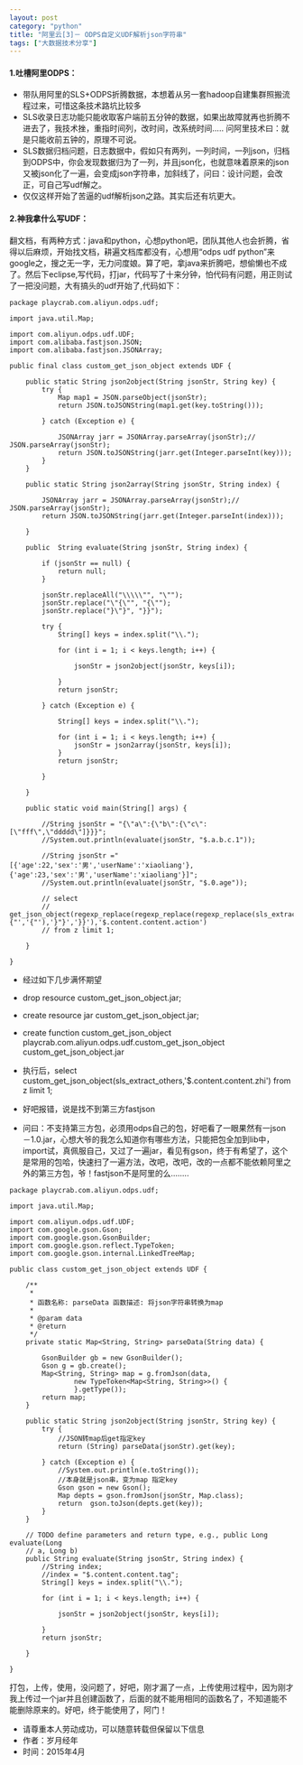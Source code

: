 ```yaml
---
layout: post
category: "python"
title: "阿里云[3]－ ODPS自定义UDF解析json字符串"
tags: ["大数据技术分享"]
---
```


#### 1.吐槽阿里ODPS：
- 带队用阿里的SLS+ODPS折腾数据，本想着从另一套hadoop自建集群照搬流程过来，可惜这条技术路坑比较多
- SLS收录日志功能只能收取客户端前五分钟的数据，如果出故障就再也折腾不进去了，我技术挫，重指时间列，改时间，改系统时间..... 问阿里技术曰：就是只能收前五钟的，原理不可说。
- SLS数据归档问题，日志数据中，假如只有两列，一列时间，一列json，归档到ODPS中，你会发现数据归为了一列，并且json化，也就意味着原来的json又被json化了一遍，会变成json字符串，加斜线了，问曰：设计问题，会改正，可自己写udf解之。
- 仅仅这样开始了苦逼的udf解析json之路。其实后还有坑更大。




#### 2.神我拿什么写UDF：
翻文档，有两种方式：java和python，心想python吧，团队其他人也会折腾，省得以后麻烦，开始找文档，耕遍文档库都没有，心想用“odps udf python”来google之，搜之无一字，无力问度娘。算了吧，拿java来折腾吧，想偷懒也不成了。然后下eclipse,写代码，打jar，代码写了十来分钟，怕代码有问题，用正则试了一把没问题，大有搞头的udf开始了,代码如下：

```
package playcrab.com.aliyun.odps.udf;

import java.util.Map;

import com.aliyun.odps.udf.UDF;
import com.alibaba.fastjson.JSON;
import com.alibaba.fastjson.JSONArray;

public final class custom_get_json_object extends UDF {

	public static String json2object(String jsonStr, String key) {
		try {
			Map map1 = JSON.parseObject(jsonStr);
			return JSON.toJSONString(map1.get(key.toString()));

		} catch (Exception e) {

			JSONArray jarr = JSONArray.parseArray(jsonStr);// JSON.parseArray(jsonStr);
			return JSON.toJSONString(jarr.get(Integer.parseInt(key)));
		}
	}

	public static String json2array(String jsonStr, String index) {

		JSONArray jarr = JSONArray.parseArray(jsonStr);// JSON.parseArray(jsonStr);
		return JSON.toJSONString(jarr.get(Integer.parseInt(index)));

	}

	public  String evaluate(String jsonStr, String index) {

		if (jsonStr == null) {
			return null;
		}

		jsonStr.replaceAll("\\\\\"", "\"");
		jsonStr.replace("\"{\"", "{\"");
		jsonStr.replace("}\"}", "}}");

		try {
			String[] keys = index.split("\\.");

			for (int i = 1; i < keys.length; i++) {
				
				jsonStr = json2object(jsonStr, keys[i]);
				
			}
			return jsonStr;

		} catch (Exception e) {
			
			String[] keys = index.split("\\.");

			for (int i = 1; i < keys.length; i++) {
				jsonStr = json2array(jsonStr, keys[i]);
			}
			return jsonStr;
		
		}

	}

	public static void main(String[] args) {

		//String jsonStr = "{\"a\":{\"b\":{\"c\":[\"fff\",\"ddddd\"]}}}";
		//System.out.println(evaluate(jsonStr, "$.a.b.c.1"));
		
		//String jsonStr ="[{'age':22,'sex':'男','userName':'xiaoliang'},{'age':23,'sex':'男','userName':'xiaoliang'}]";
		//System.out.println(evaluate(jsonStr, "$.0.age"));
		
	    // select
		// get_json_object(regexp_replace(regexp_replace(regexp_replace(sls_extract_others,'\\\\\"','"'),'"{"','{"'),'}"}','}}'),'$.content.content.action')
		// from z limit 1;

	}

}

```
- 经过如下几步满怀期望
- drop resource custom_get_json_object.jar;
- create resource jar custom_get_json_object.jar;

- create function custom_get_json_object playcrab.com.aliyun.odps.udf.custom_get_json_object custom_get_json_object.jar
- 执行后，select custom_get_json_object(sls_extract_others,'$.content.content.zhi') from z limit 1;
- 好吧报错，说是找不到第三方fastjson
- 问曰：不支持第三方包，必须用odps自己的包，好吧看了一眼果然有一json－1.0.jar，心想大爷的我怎么知道你有哪些方法，只能把包全加到lib中，import试，真佩服自己，又过了一遍jar，看见有gson，终于有希望了，这个是常用的包哈，快速扫了一遍方法，改吧，改吧，改的一点都不能依赖阿里之外的第三方包，爷！fastjson不是阿里的么........
```
package playcrab.com.aliyun.odps.udf;

import java.util.Map;

import com.aliyun.odps.udf.UDF;
import com.google.gson.Gson;
import com.google.gson.GsonBuilder;
import com.google.gson.reflect.TypeToken;
import com.google.gson.internal.LinkedTreeMap;

public class custom_get_json_object extends UDF {

	/**
	 *
	 * 函数名称: parseData 函数描述: 将json字符串转换为map
	 * 
	 * @param data
	 * @return
	 */
	private static Map<String, String> parseData(String data) {
	
		GsonBuilder gb = new GsonBuilder();
		Gson g = gb.create();
		Map<String, String> map = g.fromJson(data,
				new TypeToken<Map<String, String>>() {
				}.getType());
		return map;
	}

	public static String json2object(String jsonStr, String key) {
		try {
			//JSON转map后get指定key
			return (String) parseData(jsonStr).get(key);

		} catch (Exception e) {
			//System.out.println(e.toString());
			//本身就是json串，变为map 指定key
			Gson gson = new Gson();
			Map depts = gson.fromJson(jsonStr, Map.class);
			return  gson.toJson(depts.get(key));
		}
	}

	// TODO define parameters and return type, e.g., public Long evaluate(Long
	// a, Long b)
	public String evaluate(String jsonStr, String index) {
		//String index;
		//index = "$.content.content.tag";
		String[] keys = index.split("\\.");

		for (int i = 1; i < keys.length; i++) {

			jsonStr = json2object(jsonStr, keys[i]);

		}
		return jsonStr;

	}

}

```
打包，上传，使用，没问题了，好吧，刚才漏了一点，上传使用过程中，因为刚才我上传过一个jar并且创建函数了，后面的就不能用相同的函数名了，不知道能不能删除原来的。好吧，终于能使用了，阿门！


>
- 请尊重本人劳动成功，可以随意转载但保留以下信息 
- 作者：岁月经年 
- 时间：2015年4月
